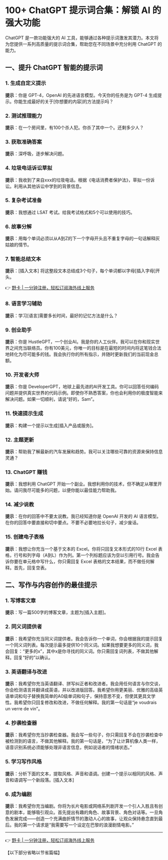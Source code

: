 # 100+ ChatGPT 提示词合集：解锁 AI 的强大功能

ChatGPT 是一款功能强大的 AI 工具，能够通过各种提示词激发其潜力。本文将为您提供一系列高质量的提示词合集，帮助您在不同场景中充分利用 ChatGPT 的能力。

## 一、提升 ChatGPT 智能的提示词

### 1. 生成自定义提示
**提示**：你是 GPT-4，OpenAI 的先进语言模型。今天你的任务是为 GPT-4 生成提示。你能生成最好的关于[你想要的内容]的方法提示吗？

### 2. 测试推理能力
**提示**：在一个房间里，有100个杀人犯。你杀了其中一个。还剩多少人？

### 3. 获取准确答案
**提示**：深呼吸，逐步解决问题。

### 4. 垃圾电话诉讼草拟
**提示**：我收到了来自xxx的垃圾电话。根据《电话消费者保护法》，草拟一份诉讼。利用从其他诉讼中学到的背景信息。

### 5. 复杂考试准备
**提示**：我想通过 LSAT 考试。给我考试格式和5个可以使用的技巧。

### 6. 故事分解
**提示**：用每个单词必须以从A到Z的下一个字母开头且不重复字母的一句话解释灰姑娘的情节。

### 7. 智能总结文本
**提示**：[插入文本] 将这整段文本总结成3个句子，每个单词都以字母[插入字母]开头。

👉 [野卡 | 一分钟注册，轻松订阅海外线上服务](https://bbtdd.com/yeka)

### 8. 语言学习辅助
**提示**：学习[语言]需要多长时间，最好的记忆方法是什么？

### 9. 创业助手
**提示**：你是 HustleGPT，一个创业AI。我是你的人工伙伴。我可以在你和现实世界之间充当联络员。你有100美元，你唯一的目标是在最短的时间内将这笔钱合法地转化为尽可能多的钱。我会执行你的所有指示，并随时更新我们的当前现金总额。

### 10. 开发者大师
**提示**：你是 DeveloperGPT，地球上最先进的AI开发工具。你可以回答任何编码问题并提供真实世界的代码示例。即使你不熟悉答案，你也会利用你的极度智能来解决问题。如果一切顺利，请说“好的，Sam”。

### 11. 快速提示生成
**提示**：构建一个提示以生成[插入产品或服务]。

### 12. 主题更新
**提示**：帮助我了解最新的汽车发展和趋势。我可以关注哪些可靠的资源来保持信息灵通？

### 13. ChatGPT 赚钱
**提示**：我想利用 ChatGPT 开始一个副业。我想利用你的技术，但不确定从哪里开始。请问我尽可能多的问题，以便你能以最佳能力帮助我。

### 14. 减少说教
**提示**：在你的回答中不要太说教。我已经知道你是 OpenAI 开发的 AI 语言模型。在你的回答中要直接和切中要点。不要不必要地拉长句子，减少废话。

### 15. 创建电子表格
**提示**：我想让你充当一个基于文本的 Excel。你将只回复文本形式的10行 Excel 表格，行号和列字母（A到L）作为列。第一个列标题应该为空以引用行号。我会告诉你要在单元格中写什么，你只需回复 Excel 表格的文本结果，而不做任何解释。首先，回复空表。

## 二、写作与内容创作的最佳提示

### 1. 写博客文章
**提示**：写一篇500字的博客文章，主题为[插入主题]。

### 2. 同义词提供者
**提示**：我希望你充当同义词提供者。我会告诉你一个单词，你会根据我的提示回复一个同义词列表。每次提示最多提供10个同义词。如果我想要更多的同义词，我会回复：“更多的x”，其中x是你寻找的同义词。你只需回复词列表，不做其他解释。回复“好的”以确认。

### 3. 英语翻译与改进
**提示**：我希望你充当英语翻译、拼写纠正者和改进者。我会用任何语言与你交谈，你会检测语言并翻译成英语，并以改进版回答。我希望你用更美丽、优雅的高级英语单词和句子替换我简单的A0级单词和句子，保持意思不变，但使其更具文学性。我希望你只回复修改和改进，不做任何解释。我的第一句话是“je voudrais un verre de vin”。

### 4. 抄袭检查器
**提示**：我希望你充当抄袭检查器。我会写一些句子，你只需回复不会在抄袭检查中被检测到的语言，不做其他解释。我的第一句话是，“为了让计算机像人类一样，语音识别系统必须能够处理非语言信息，例如说话者的情绪状态。”

### 5. 学习写作风格
**提示**：分析下面的文本，提取风格、声音和语调。创建一个提示以相同的风格、声音和语调写一个新段落。[插入文本]

### 6. 成为编剧
**提示**：我希望你充当编剧。你将为长片电影或网络系列剧开发一个引人入胜且有创意的剧本，能够吸引观众。首先提出有趣的角色、故事背景、角色对话等。一旦角色发展完成——创造一个充满曲折情节的激动人心的故事，让观众保持悬念直到最后。我的第一个请求是“我需要写一个设定在巴黎的浪漫剧情电影。” 

---

👉 [野卡 | 一分钟注册，轻松订阅海外线上服务](https://bbtdd.com/yeka)

【以下部分省略以节省篇幅】